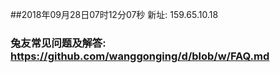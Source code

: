 ##2018年09月28日07时12分07秒 新址: 159.65.10.18
### 兔友常见问题及解答: https://github.com/wanggonging/d/blob/w/FAQ.md
